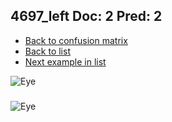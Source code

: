 ## 4697_left Doc: 2 Pred: 2
- [Back to confusion matrix](https://github.com/juliandewit/kaggle_retinopathy/blob/master/matrix.md)
- [Back to list](https://github.com/juliandewit/kaggle_retinopathy/blob/master/lists/22/list.md)
- [Next example in list](https://github.com/juliandewit/kaggle_retinopathy/blob/master/lists/22/46/4698_left.md)

![Eye](https://retinopaty.blob.core.windows.net/size1024/4697_left_2.jpeg)

### 

![Eye]()
